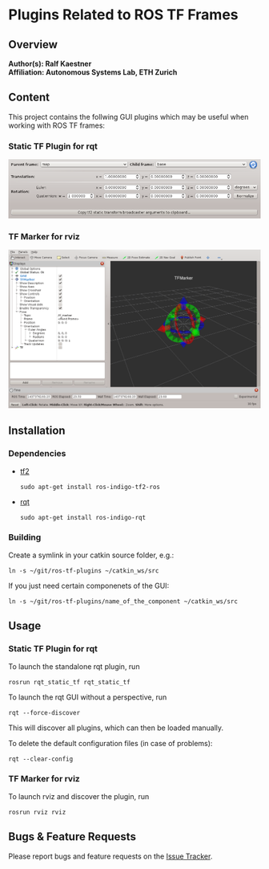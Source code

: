 # Plugins Related to ROS TF Frames

## Overview

**Author(s): Ralf Kaestner</br>
Affiliation: Autonomous Systems Lab, ETH Zurich**

## Content

This project contains the follwing GUI plugins which may be useful when
working with ROS TF frames:

### Static TF Plugin for rqt

![Static TF Plugin for rqt](rqt_static_tf.png)

### TF Marker for rviz

![TF Marker for rviz](rviz_tf_marker.png)

## Installation

### Dependencies

- [tf2](http://wiki.ros.org/tf2)

  ```
  sudo apt-get install ros-indigo-tf2-ros
  ```
 
- [rqt](http://wiki.ros.org/rqt)

  ```
  sudo apt-get install ros-indigo-rqt
  ```
 
### Building

Create a symlink in your catkin source folder, e.g.:

  ```
  ln -s ~/git/ros-tf-plugins ~/catkin_ws/src
  ```

If you just need certain componenets of the GUI:

  ```
  ln -s ~/git/ros-tf-plugins/name_of_the_component ~/catkin_ws/src
  ```

## Usage

### Static TF Plugin for rqt

To launch the standalone rqt plugin, run

  ```
  rosrun rqt_static_tf rqt_static_tf
  ```

To launch the rqt GUI without a perspective, run

  ```
  rqt --force-discover
  ```

This will discover all plugins, which can then be loaded manually.

To delete the default configuration files (in case of problems):

  ```
  rqt --clear-config
  ```

### TF Marker for rviz

To launch rviz and discover the plugin, run

  ```
  rosrun rviz rviz
  ```

## Bugs & Feature Requests

Please report bugs and feature requests on the
[Issue Tracker](https://github.com/ethz-asl/ros-tf-plugins).

